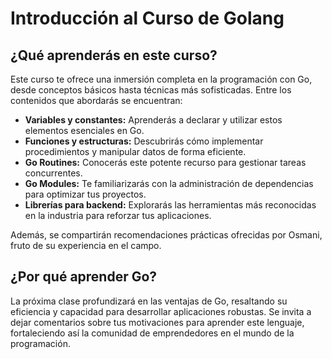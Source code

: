 # Introducción al Curso de Golang

## ¿Qué aprenderás en este curso?

Este curso te ofrece una inmersión completa en la programación con Go, desde conceptos básicos hasta técnicas más sofisticadas. Entre los contenidos que abordarás se encuentran:

- **Variables y constantes:** Aprenderás a declarar y utilizar estos elementos esenciales en Go.
- **Funciones y estructuras:** Descubrirás cómo implementar procedimientos y manipular datos de forma eficiente.
- **Go Routines:** Conocerás este potente recurso para gestionar tareas concurrentes.
- **Go Modules:** Te familiarizarás con la administración de dependencias para optimizar tus proyectos.
- **Librerías para backend:** Explorarás las herramientas más reconocidas en la industria para reforzar tus aplicaciones.

Además, se compartirán recomendaciones prácticas ofrecidas por Osmani, fruto de su experiencia en el campo.

## ¿Por qué aprender Go?

La próxima clase profundizará en las ventajas de Go, resaltando su eficiencia y capacidad para desarrollar aplicaciones robustas. Se invita a dejar comentarios sobre tus motivaciones para aprender este lenguaje, fortaleciendo así la comunidad de emprendedores en el mundo de la programación.
